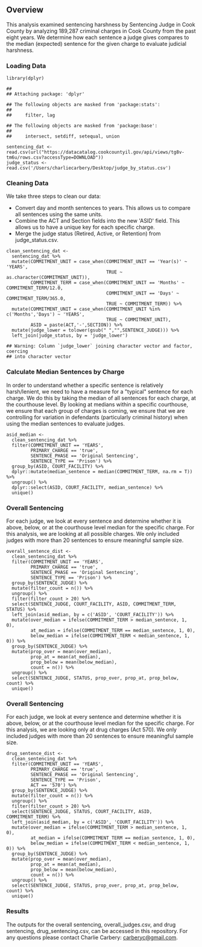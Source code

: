 Overview
--------

This analysis examined sentencing harshness by Sentencing Judge in Cook
County by analyzing 189,287 criminal charges in Cook County from the
past eight years. We determine how each sentence a judge gives compares
to the median (expected) sentence for the given charge to evaluate
judicial harshness.

### Loading Data

    library(dplyr)

    ## 
    ## Attaching package: 'dplyr'

    ## The following objects are masked from 'package:stats':
    ## 
    ##     filter, lag

    ## The following objects are masked from 'package:base':
    ## 
    ##     intersect, setdiff, setequal, union

    sentencing_dat <- read.csv(url("https://datacatalog.cookcountyil.gov/api/views/tg8v-tm6u/rows.csv?accessType=DOWNLOAD"))
    judge_status <- read.csv('/Users/charliecarbery/Desktop/judge_by_status.csv')

### Cleaning Data

We take three steps to clean our data:

-   Convert day and month sentences to years. This allows us to compare
    all sentences using the same units.
-   Combine the ACT and Section fields into the new 'ASID' field. This
    allows us to have a unique key for each specific charge.
-   Merge the judge status (Retired, Active, or Retention)
    from judge\_status.csv.

<!-- -->

    clean_sentencing_dat <- 
      sentencing_dat %>%
      mutate(COMMITMENT_UNIT = case_when(COMMITMENT_UNIT == 'Year(s)' ~ 'YEARS',
                                         TRUE ~ as.character(COMMITMENT_UNIT)),
             COMMITMENT_TERM = case_when(COMMITMENT_UNIT == 'Months' ~ COMMITMENT_TERM/12.0,
                                         COMMITMENT_UNIT == 'Days' ~ COMMITMENT_TERM/365.0,
                                         TRUE ~ COMMITMENT_TERM)) %>%
      mutate(COMMITMENT_UNIT = case_when(COMMITMENT_UNIT %in% c('Months','Days') ~ 'YEARS',
                                         TRUE ~ COMMITMENT_UNIT),
             ASID = paste(ACT,'-',SECTION)) %>%
      mutate(judge_lower = tolower(gsub(" ","",SENTENCE_JUDGE))) %>%
      left_join(judge_status, by = 'judge_lower')

    ## Warning: Column `judge_lower` joining character vector and factor, coercing
    ## into character vector

### Calculate Median Sentences by Charge

In order to understand whether a specific sentence is relatively
harsh/lenient, we need to have a measure for a "typical" sentence for
each charge. We do this by taking the median of all sentences for each
charge, at the courthouse level. By looking at medians within a specific
courthouse, we ensure that each group of charges is coming, we ensure
that we are controlling for variation in defendants (particularly
criminal history) when using the median sentences to evaluate judges.

    asid_median <- 
      clean_sentencing_dat %>%
      filter(COMMITMENT_UNIT == 'YEARS',
             PRIMARY_CHARGE == 'true',
             SENTENCE_PHASE == 'Original Sentencing',
             SENTENCE_TYPE == 'Prison') %>%
      group_by(ASID, COURT_FACILITY) %>%
      dplyr::mutate(median_sentence = median(COMMITMENT_TERM, na.rm = T)) %>%
      ungroup() %>%
      dplyr::select(ASID, COURT_FACILITY, median_sentence) %>%
      unique()

### Overall Sentencing

For each judge, we look at every sentence and determine whether it is
above, below, or at the courthouse level median for the specific charge.
For this analysis, we are looking at all possible charges. We only
included judges with more than 20 sentences to ensure meaningful sample
size.

    overall_sentence_dist <- 
      clean_sentencing_dat %>%
      filter(COMMITMENT_UNIT == 'YEARS',
             PRIMARY_CHARGE == 'true',
             SENTENCE_PHASE == 'Original Sentencing',
             SENTENCE_TYPE == 'Prison') %>%
      group_by(SENTENCE_JUDGE) %>%
      mutate(filter_count = n()) %>%
      ungroup() %>%
      filter(filter_count > 20) %>%
      select(SENTENCE_JUDGE, COURT_FACILITY, ASID, COMMITMENT_TERM, STATUS) %>%
      left_join(asid_median, by = c('ASID', 'COURT_FACILITY')) %>%
      mutate(over_median = ifelse(COMMITMENT_TERM > median_sentence, 1, 0),
             at_median = ifelse(COMMITMENT_TERM == median_sentence, 1, 0),
             below_median = ifelse(COMMITMENT_TERM < median_sentence, 1, 0)) %>%
      group_by(SENTENCE_JUDGE) %>%
      mutate(prop_over = mean(over_median),
             prop_at = mean(at_median),
             prop_below = mean(below_median),
             count = n()) %>%
      ungroup() %>%
      select(SENTENCE_JUDGE, STATUS, prop_over, prop_at, prop_below, count) %>%
      unique()

### Overall Sentencing

For each judge, we look at every sentence and determine whether it is
above, below, or at the courthouse level median for the specific charge.
For this analysis, we are looking only at drug charges (Act 570). We
only included judges with more than 20 sentences to ensure meaningful
sample size.

    drug_sentence_dist <- 
      clean_sentencing_dat %>%
      filter(COMMITMENT_UNIT == 'YEARS',
             PRIMARY_CHARGE == 'true',
             SENTENCE_PHASE == 'Original Sentencing',
             SENTENCE_TYPE == 'Prison',
             ACT == '570') %>%
      group_by(SENTENCE_JUDGE) %>%
      mutate(filter_count = n()) %>%
      ungroup() %>%
      filter(filter_count > 20) %>%
      select(SENTENCE_JUDGE, STATUS, COURT_FACILITY, ASID, COMMITMENT_TERM) %>%
      left_join(asid_median, by = c('ASID', 'COURT_FACILITY')) %>%
      mutate(over_median = ifelse(COMMITMENT_TERM > median_sentence, 1, 0),
             at_median = ifelse(COMMITMENT_TERM == median_sentence, 1, 0),
             below_median = ifelse(COMMITMENT_TERM < median_sentence, 1, 0)) %>%
      group_by(SENTENCE_JUDGE) %>%
      mutate(prop_over = mean(over_median),
             prop_at = mean(at_median),
             prop_below = mean(below_median),
             count = n()) %>%
      ungroup() %>%
      select(SENTENCE_JUDGE, STATUS, prop_over, prop_at, prop_below, count) %>%
      unique()

### Results

The outputs for the overall sentencing, overall\_judges.csv, and drug
sentencing, drug\_sentencing.csv, can be accessed in this repository.
For any questions please contact Charlie Carbery: <carberyc@gmail.com>.
